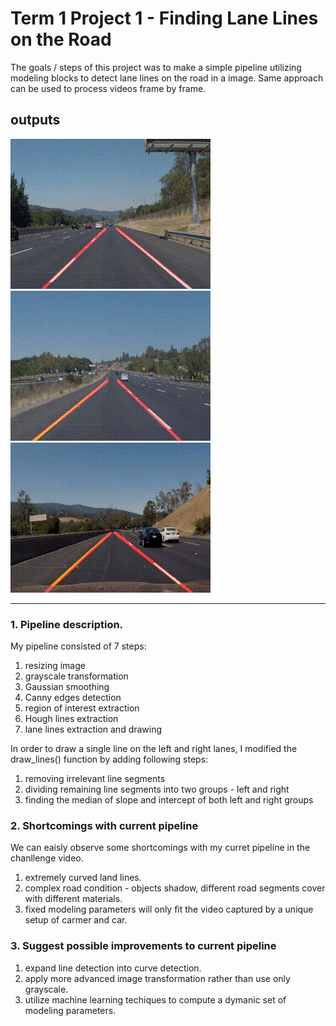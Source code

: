# Term 1 Project 1 - Finding Lane Lines on the Road

The goals / steps of this project was to make a simple pipeline utilizing modeling blocks to detect lane lines on the road in a image. Same approach can be used to process videos frame by frame.

## outputs

![output1](processedSolidWhiteRight.gif?raw=true "solidWhiteRight")
![output2](processedSolidYellowLeft.gif?raw=true "solidYellowLeft")
![output3](extra.gif?raw=true "challenge")

---

### 1. Pipeline description.

My pipeline consisted of 7 steps:

1. resizing image
2. grayscale transformation
3. Gaussian smoothing
4. Canny edges detection
5. region of interest extraction
6. Hough lines extraction
7. lane lines extraction and drawing

In order to draw a single line on the left and right lanes, I modified the draw_lines() function by adding following steps:

1. removing irrelevant line segments
2. dividing remaining line segments into two groups - left and right
3. finding the median of slope and intercept of both left and right groups

### 2. Shortcomings with current pipeline

We can eaisly observe some shortcomings with my curret pipeline in the chanllenge video.

1. extremely curved land lines.
2. complex road condition - objects shadow, different road segments cover with different materials.
3. fixed modeling parameters will only fit the video captured by a unique setup of carmer and car.


### 3. Suggest possible improvements to current pipeline

1. expand line detection into curve detection.
2. apply more advanced image transformation rather than use only grayscale. 
3. utilize machine learning techiques to compute a dymanic set of modeling parameters.